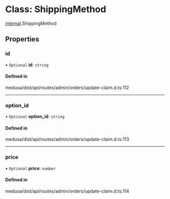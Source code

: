 # Class: ShippingMethod

[internal](../modules/internal-12.md).ShippingMethod

## Properties

### id

• `Optional` **id**: `string`

#### Defined in

medusa/dist/api/routes/admin/orders/update-claim.d.ts:112

___

### option\_id

• `Optional` **option\_id**: `string`

#### Defined in

medusa/dist/api/routes/admin/orders/update-claim.d.ts:113

___

### price

• `Optional` **price**: `number`

#### Defined in

medusa/dist/api/routes/admin/orders/update-claim.d.ts:114
